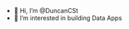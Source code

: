 - 👋 Hi, I’m @DuncanCSt
- 👀 I’m interested in building Data Apps

<!---
DuncanCSt/DuncanCSt is a ✨ special ✨ repository because its `README.md` (this file) appears on your GitHub profile.
You can click the Preview link to take a look at your changes.
--->
